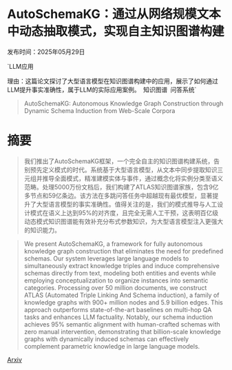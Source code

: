 # AutoSchemaKG：通过从网络规模文本中动态抽取模式，实现自主知识图谱构建

发布时间：2025年05月29日

`LLM应用

理由：这篇论文探讨了大型语言模型在知识图谱构建中的应用，展示了如何通过LLM提升事实准确性，属于LLM的实际应用案例。` `知识图谱` `问答系统`

> AutoSchemaKG: Autonomous Knowledge Graph Construction through Dynamic Schema Induction from Web-Scale Corpora

# 摘要

> 我们推出了AutoSchemaKG框架，一个完全自主的知识图谱构建系统，告别预先定义模式的时代。系统基于大型语言模型，从文本中同步提取知识三元组并推导全面模式，精准建模实体与事件，通过概念化将实例分类至语义范畴。处理5000万份文档后，我们构建了ATLAS知识图谱家族，包含9亿多节点和59亿条边。该方法在多跳问答任务中超越现有最优模型，显著提升了大型语言模型的事实准确性。值得关注的是，我们的模式推导与人工设计模式在语义上达到95%的对齐度，且完全无需人工干预，这表明百亿级动态模式知识图谱能有效补充分布式参数知识，为大型语言模型注入更强大的知识能力。

> We present AutoSchemaKG, a framework for fully autonomous knowledge graph construction that eliminates the need for predefined schemas. Our system leverages large language models to simultaneously extract knowledge triples and induce comprehensive schemas directly from text, modeling both entities and events while employing conceptualization to organize instances into semantic categories. Processing over 50 million documents, we construct ATLAS (Automated Triple Linking And Schema induction), a family of knowledge graphs with 900+ million nodes and 5.9 billion edges. This approach outperforms state-of-the-art baselines on multi-hop QA tasks and enhances LLM factuality. Notably, our schema induction achieves 95\% semantic alignment with human-crafted schemas with zero manual intervention, demonstrating that billion-scale knowledge graphs with dynamically induced schemas can effectively complement parametric knowledge in large language models.

[Arxiv](https://arxiv.org/abs/2505.23628)